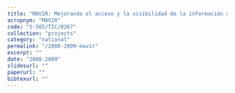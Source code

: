 ```yaml
---
title: "MAVIR: Mejorando el acceso y la visibilidad de la información multilingüe en la red para la Comunidad de Madrid"
acropnym: "MAVIR"
code: "S-505/TIC/0267"
collection: "projects"
category: "national"
permalink: "/2008-2009-mavir"
excerpt: ""
date: "2008-2009"
slidesurl: ""
paperurl: ""
bibtexurl: ""
---
```



